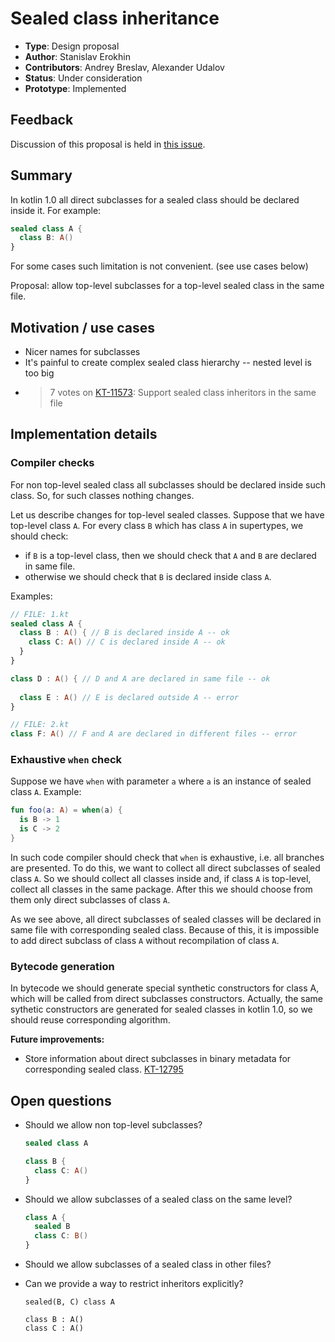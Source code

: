 # Sealed class inheritance

* **Type**: Design proposal
* **Author**: Stanislav Erokhin
* **Contributors**: Andrey Breslav, Alexander Udalov
* **Status**: Under consideration
* **Prototype**: Implemented

## Feedback 

Discussion of this proposal is held in [this issue](https://github.com/Kotlin/KEEP/issues/29).

## Summary
In kotlin 1.0 all direct subclasses for a sealed class should be declared inside it.
For example:
```kotlin
sealed class A {
  class B: A()
}
```

For some cases such limitation is not convenient. (see use cases below)

Proposal: allow top-level subclasses for a top-level sealed class in the same file.



## Motivation / use cases

- Nicer names for subclasses
- It's painful to create complex sealed class hierarchy -- nested level is too big
- >7 votes on [KT-11573](https://youtrack.jetbrains.com/issue/KT-11573): Support sealed class inheritors in the same file

## Implementation details

### Compiler checks

For non top-level sealed class all subclasses should be declared inside such class. 
So, for such classes nothing changes.

Let us describe changes for top-level sealed classes.
Suppose that we have top-level class `A`.
For every class `B` which has class `A` in supertypes, we should check:

- if `B` is a top-level class, then we should check that `A` and `B` are declared in same file.
- otherwise we should check that `B` is declared inside class `A`.

Examples:
```kotlin
// FILE: 1.kt
sealed class A {
  class B : A() { // B is declared inside A -- ok
    class C: A() // C is declared inside A -- ok
  }
}

class D : A() { // D and A are declared in same file -- ok
  
  class E : A() // E is declared outside A -- error 
}

// FILE: 2.kt
class F: A() // F and A are declared in different files -- error
```

### Exhaustive `when` check

Suppose we have `when` with parameter `a` where `a` is an instance of sealed class `A`.
Example:
```kotlin
fun foo(a: A) = when(a) {
  is B -> 1
  is C -> 2
}
```
In such code compiler should check that `when` is exhaustive, i.e. all branches are presented.
To do this, we want to collect all direct subclasses of sealed class `A`.
So we should collect all classes inside and, if class `A` is top-level, collect all classes in the same package.
After this we should choose from them only direct subclasses of class `A`.

As we see above, all direct subclasses of sealed classes will be declared in same file with corresponding sealed class.
Because of this, it is impossible to add direct subclass of class `A` without recompilation of class `A`.

### Bytecode generation

In bytecode we should generate special synthetic constructors for class A, which will be called from direct subclasses constructors. Actually, the same sythetic constructors are generated for sealed classes in kotlin 1.0, so we should reuse corresponding algorithm.

**Future improvements:**

- Store information about direct subclasses in binary metadata for corresponding sealed class. [KT-12795](https://youtrack.jetbrains.com/issue/KT-12795)

## Open questions

- Should we allow non top-level subclasses?
  ```kotlin
  sealed class A
  
  class B {
    class C: A()
  }
  ```

- Should we allow subclasses of a sealed class on the same level?
  ```kotlin
  class A {
    sealed B
    class C: B()
  }
  ```

- Should we allow subclasses of a sealed class in other files?
- Can we provide a way to restrict inheritors explicitly?
  ```
  sealed(B, C) class A
  
  class B : A()
  class C : A()
  ```
